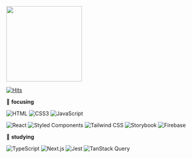 <img src="https://media3.giphy.com/media/v1.Y2lkPTc5MGI3NjExcHozb2lpeWh3NG1odjZ0NnZtMjEyb3kzYWRoZHJ5em93ZXM3aTJtOSZlcD12MV9pbnRlcm5hbF9naWZfYnlfaWQmY3Q9Zw/7lsw8RenVcjCM/giphy.gif" width="200" /> 

[![Hits](https://hits.seeyoufarm.com/api/count/incr/badge.svg?url=https%3A%2F%2Fgithub.com%2Fsubinsong01&count_bg=%23FF9FFC&title_bg=%23454545&icon=&icon_color=%23E7E7E7&title=CCTV+%F0%9F%91%80&edge_flat=false)](https://hits.seeyoufarm.com)


🚀 **focusing**


![HTML](https://img.shields.io/badge/HTML5-E34F26?style=flat&logo=HTML5&logoColor=white)
![CSS3](https://img.shields.io/badge/CSS3-1572B6?style=flat&logo=CSS3&logoColor=white)
![JavaScript](https://img.shields.io/badge/JavaScript-F7DF1E?style=flat&logo=JavaScript&logoColor=white)

![React](https://img.shields.io/badge/React-61DAFB?style=flat&logo=React&logoColor=white)
![Styled Components](https://img.shields.io/badge/Styled_Components-DB7093?style=flat&logo=Styled-Components&logoColor=white)
![Tailwind CSS](https://img.shields.io/badge/Tailwind_CSS-38B2AC?style=flat&logo=Tailwind-CSS&logoColor=white)
![Storybook](https://img.shields.io/badge/Storybook-FF4785?style=flat&logo=Storybook&logoColor=white)
![Firebase](https://img.shields.io/badge/Firebase-FFCA28?style=flat&logo=Firebase&logoColor=black)


🌱 **studying**

![TypeScript](https://img.shields.io/badge/TypeScript-3178C6?style=flat&logo=TypeScript&logoColor=white)
![Next.js](https://img.shields.io/badge/Next.js-000000?style=flat&logo=Next.js&logoColor=white)
![Jest](https://img.shields.io/badge/Jest-C21325?style=flat&logo=Jest&logoColor=white)
![TanStack Query](https://img.shields.io/badge/TanStack%20Query-FF4154?style=flat&logo=ReactQuery&logoColor=white)
